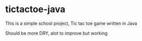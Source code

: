 # tictactoe-java
This is a simple school project, Tic tac toe game written in Java 

Should be more DRY, alot to improve but working 
